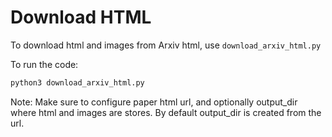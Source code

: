 # Download HTML

To download html and images from Arxiv html, use `download_arxiv_html.py`

To run the code:
```bash
python3 download_arxiv_html.py
```

Note: Make sure to configure paper html url, and optionally output_dir where html and images are stores. By default output_dir is created from the url.
